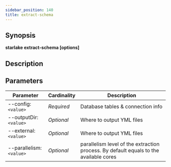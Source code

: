 ```yaml
---
sidebar_position: 140
title: extract-schema
---
```



## Synopsis

**starlake extract-schema [options]**

## Description


## Parameters

Parameter|Cardinality|Description
---|---|---
--config:`<value>`|*Required*|Database tables & connection info
--outputDir:`<value>`|*Optional*|Where to output YML files
--external:`<value>`|*Optional*|Where to output YML files
--parallelism:`<value>`|*Optional*|parallelism level of the extraction process. By default equals to the available cores

